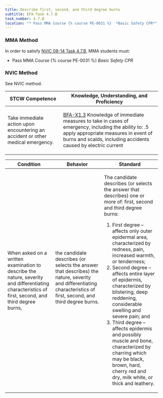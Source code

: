 ```yaml
---
title: Describe first, second, and third degree burns
subtitle: EFA Task 4.7.B 
task_number: 4.7.B
location: "* Pass MMA Course {% course PE-0031 %}  *Basic Safety CPR*" 
---
```



### MMA Method

In order to satisfy  [NVIC 08-14  Task  4.7.B]({{site.baseurl}}/assets/images/nvic-08-14.pdf), MMA students must:

* Pass MMA Course {% course PE-0031 %}  *Basic Safety CPR*


### NVIC Method

<a onclick="togglevisibility('nvic_methods')" >See NVIC method.</a>

<div id='nvic_methods' class='hide'>

<table>
<thead>
<tr>
<th class='forty'> STCW Competence </th>
<th class='sixty'> Knowledge, Understanding, and Proficiency </th>
</tr>
</thead>




<tbody>
<tr><td markdown='1'>

Take immediate action upon encountering an accident or other medical emergency.

</td><td markdown='1'>

[BFA-X1.3]({{site.baseurl}}/tables/613.html#BFA-X1.3) Knowledge of immediate measures to take in cases of emergency, including the ability to:
.5  apply appropriate measures in event of burns and scalds, including accidents caused by electric current

</td></tr>


</tbody>
</table>


<table>
<thead>
<tr><th class='twenty'>  Condition </th><th class='twenty'> Behavior </th><th  class='sixty'>Standard </th></tr>
</thead>
<tbody >



<tr><td markdown='1'>

When asked on a written examination to describe the nature, severity and differentiating characteristics of first, second, and third degree burns,

</td><td markdown='1'>

the candidate describes (or selects the answer that describes) the nature, severity and differentiating characteristics of first, second, and third degree burns.

<br>

<div class="tooltip">
<span class="tooltiptext">
</span>
</div>


</td><td markdown='1'>

The candidate describes (or selects the answer that describes) one or more of: first, second and third degree burns:
 
1.  First degree – affects only outer epidermal area, characterized by redness, pain, increased warmth, or tenderness; 
2.  Second degree – affects entire layer of epidermis, characterized by blistering, deep reddening, considerable swelling and severe pain;  and 
3.  Third degree – affects epidermis and possibly muscle and bone, characterized by charring which may be black, brown, hard, cherry red and dry, milk white, or thick and leathery.

</td></tr>
</tbody>
</table>
</div>

